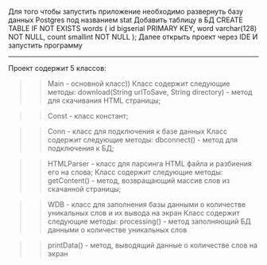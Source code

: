 Для того чтобы запустить приложение необходимо развернуть базу данных Postgres под названием stat
Добавить таблицу в БД
CREATE TABLE IF NOT EXISTS words
(
    id          bigserial          PRIMARY KEY,
    word        varchar(128)       NOT NULL,
    count       smallint           NOT NULL
);
Далее открыть проект через IDE
И запустить программу

______________________________________________

Проект содержит 5 классов:
>> Main - основной класс))
Класс содержит следующие методы:
  >> download(String urlToSave, String directory) - метод для скачивания HTML страницы;

>> Const - класс констант;  

>> Conn - класс для подключения к базе данных
  Класс содержит следующие методы:
  >> dbconnect() - метод для подключения к БД;

>> HTMLParser - класс для парсинга HTML файла и разбиения его на слова;
  Класс содержит следующие методы:
  >> getContent() - метод, возвращающий массив слов из скачанной страницы;

>> WDB - класс для заполнения базы данными о количестве уникальных слов и их вывода на экран
 Класс содержит следующие методы:
  >> processing() - метод заполняющий БД данными о количестве уникальных слов

  >> printData() - метод, выводящий данные о количестве слов на экран
